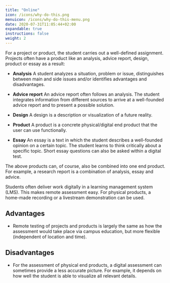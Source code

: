 ```yaml
---
title: "Online"
icon: /icons/why-do-this.png
menuicon: /icons/why-do-this-menu.png
date: 2020-07-31T11:05:44+02:00
expandable: true
instructions: false
weight: 2
---
```


For a project or product, the student carries out a well-defined assignment. Projects often have a product like an analysis, advice report, design, product or essay as a result:

* **Analysis** A student analyzes a situation, problem or issue, distinguishes between main and side issues and/or identifies advantages and disadvantages.

* **Advice report** An advice report often follows an analysis. The student integrates information from different sources to arrive at a well-founded advice report and to present a possible solution.

* **Design** A design is a description or visualization of a future reality.

* **Product** A product is a concrete physical/digital end product that the user can use functionally.

* **Essay** An essay is a text in which the student describes a well-founded opinion on a certain topic. The student learns to think critically about a specific topic. Short essay questions can also be asked within a digital test.

The above products can, of course, also be combined into one end product. For example, a research report is a combination of analysis, essay and advice.

Students often deliver work digitally in a learning management system (LMS). This makes remote assessment easy. For physical products, a home-made recording or a livestream demonstration can be used.

## Advantages

* Remote testing of projects and products is largely the same as how the assessment would take place via campus education, but more flexible (independent of location and time).

## Disadvantages

* For the assessment of physical end products, a digital assessment can sometimes provide a less accurate picture. For example, it depends on how well the student is able to visualize all relevant details.